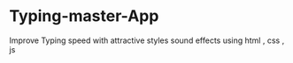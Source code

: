 # Typing-master-App
Improve Typing speed with attractive styles sound effects using html , css , js
